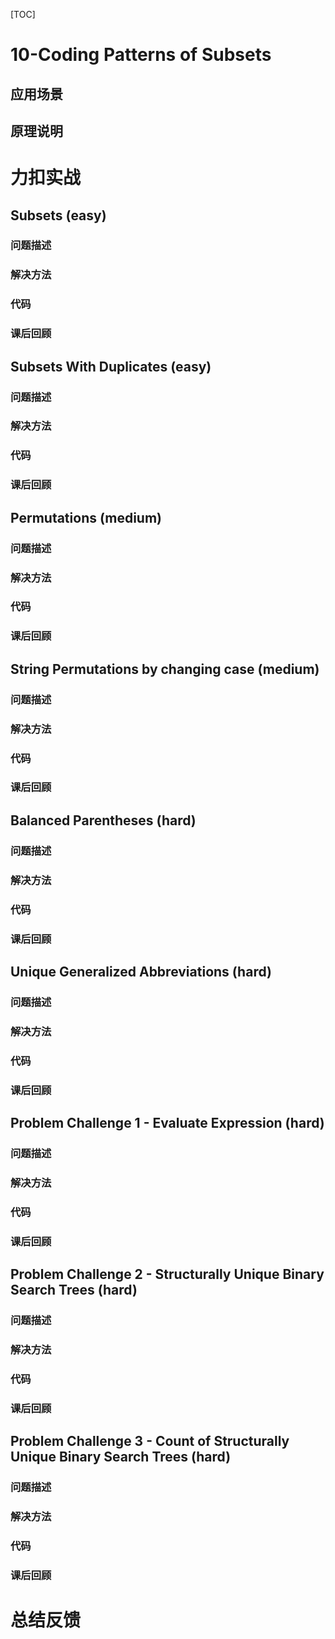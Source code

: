 [TOC]

# 10-Coding Patterns of Subsets

## 应用场景

## 原理说明

# 力扣实战

## Subsets (easy)

### 问题描述

### 解决方法

### 代码

### 课后回顾

## Subsets With Duplicates (easy)

### 问题描述

### 解决方法

### 代码

### 课后回顾

## Permutations (medium)

### 问题描述

### 解决方法

### 代码

### 课后回顾

## String Permutations by changing case (medium)

### 问题描述

### 解决方法

### 代码

### 课后回顾

## Balanced Parentheses (hard)

### 问题描述

### 解决方法

### 代码

### 课后回顾

## Unique Generalized Abbreviations (hard)

### 问题描述

### 解决方法

### 代码

### 课后回顾

## Problem Challenge 1 - Evaluate Expression (hard)

### 问题描述

### 解决方法

### 代码

### 课后回顾

## Problem Challenge 2 - Structurally Unique Binary Search Trees (hard)

### 问题描述

### 解决方法

### 代码

### 课后回顾

## Problem Challenge 3 - Count of Structurally Unique Binary Search Trees (hard)

### 问题描述

### 解决方法

### 代码

### 课后回顾

# 总结反馈

